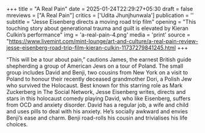+++
title = "A Real Pain"
date = 2025-01-24T22:29:27+05:30
draft = false
mreviews = ["A Real Pain"]
critics = ['Udita Jhunjhunwala']
publication = ''
subtitle = "Jesse Eisenberg directs a moving road trip film"
opening = "This touching story about generational trauma and guilt is elevated by Kieran Culkin’s performance"
img = 'a-real-pain-4.png'
media = 'print'
source = "https://www.livemint.com/mint-lounge/art-and-culture/a-real-pain-review-jesse-eisenberg-road-trip-film-kieran-culkin-11737279841245.html
+++

“This will be a tour about pain,” cautions James, the earnest British guide shepherding a group of American Jews on a tour of Poland. The small group includes David and Benji, two cousins from New York on a visit to Poland to honour their recently deceased grandmother Dori, a Polish Jew who survived the Holocaust. Best known for this starring role as Mark Zuckerberg in The Social Network, Jesse Eisenberg writes, directs and stars in this holocaust comedy playing David, who like Eisenberg, suffers from OCD and anxiety disorder. David has a regular job, a wife and child and uses pills to deal with his anxiety. He’s socially awkward and envies Benji’s ease and charm. Benji road-rolls his cousin and trivialises his life choices.
